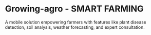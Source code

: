 # Growing-agro - SMART FARMING
A mobile solution empowering farmers with features like plant disease detection, soil analysis, weather forecasting, and expert consultation.